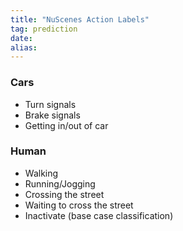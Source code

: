 ```yaml
---
title: "NuScenes Action Labels"
tag: prediction
date: 
alias:
---
```


### Cars
- Turn signals
- Brake signals
- Getting in/out of car

### Human
- Walking
- Running/Jogging
- Crossing the street
- Waiting to cross the street
- Inactivate (base case classification)

